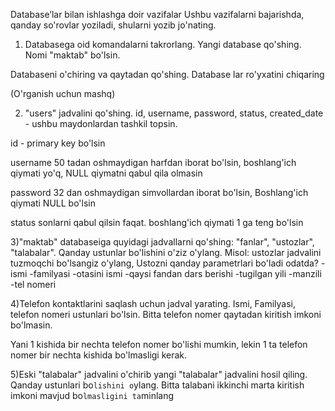 Databaseʼlar bilan ishlashga doir vazifalar
Ushbu vazifalarni bajarishda, qanday so'rovlar yoziladi, shularni yozib jo'nating.

1) Databasega oid komandalarni takrorlang. Yangi database qo'shing. Nomi "maktab" bo'lsin.

Databaseni o'chiring va qaytadan qo'shing. Database lar ro'yxatini chiqaring

(O'rganish uchun mashq)



2) "users" jadvalini qo'shing. id, username, password, status, created_date - ushbu maydonlardan tashkil topsin.

id - primary key bo'lsin

username 50 tadan oshmaydigan harfdan iborat bo'lsin, boshlang'ich qiymati yo'q, NULL qiymatni qabul qila olmasin

password 32 dan oshmaydigan simvollardan iborat bo'lsin, Boshlang'ich qiymati NULL bo'lsin

status sonlarni qabul qilsin faqat. boshlang'ich qiymati 1 ga teng bo'lsin



3)"maktab" databaseiga quyidagi jadvallarni qo'shing:
"fanlar", "ustozlar", "talabalar".
Qanday ustunlar bo'lishini o'ziz o'ylang.
Misol: ustozlar jadvalini tuzmoqchi bo'lsangiz o'ylang, Ustozni qanday parametrlari bo'ladi odatda?
-ismi
-familyasi
-otasini ismi
-qaysi fandan dars berishi
-tugilgan yili
-manzili
-tel nomeri

4)Telefon kontaktlarini saqlash uchun jadval yarating. Ismi, Familyasi, telefon nomeri ustunlari bo'lsin.
Bitta telefon nomer qaytadan kiritish imkoni bo'lmasin.

Yani 1 kishida bir nechta telefon nomer bo'lishi mumkin, lekin 1 ta telefon nomer bir nechta kishida bo'lmasligi kerak.

5)Eski "talabalar" jadvalini o'chirib yangi "talabalar" jadvalini hosil qiling.
Qanday ustunlari bo`lishini o`ylang. Bitta talabani ikkinchi marta kiritish imkoni mavjud bo`lmasligini ta`minlang 